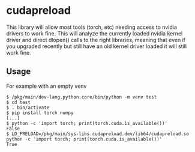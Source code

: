 # cudapreload

This library will allow most tools (torch, etc) needing access to nvidia drivers to work fine. This will analyze the currently loaded nvidia kernel driver and direct dlopen() calls to the right libraries, meaning that even if you upgraded recently but still have an old kernel driver loaded it will still work fine.

## Usage

For example with an empty venv

    $ /pkg/main/dev-lang.python.core/bin/python -m venv test
    $ cd test
    $ . bin/activate
    $ pip install torch numpy
    [...]
    $ python -c 'import torch; print(torch.cuda.is_available())'
    False
    $ LD_PRELOAD=/pkg/main/sys-libs.cudapreload.dev/lib64/cudapreload.so python -c 'import torch; print(torch.cuda.is_available())'
    True

